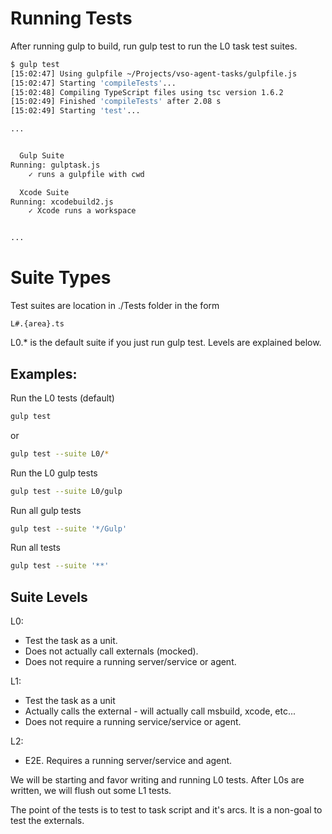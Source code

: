 
# Running Tests

After running gulp to build, run gulp test to run the L0 task test suites.

```bash
$ gulp test
[15:02:47] Using gulpfile ~/Projects/vso-agent-tasks/gulpfile.js
[15:02:47] Starting 'compileTests'...
[15:02:48] Compiling TypeScript files using tsc version 1.6.2
[15:02:49] Finished 'compileTests' after 2.08 s
[15:02:49] Starting 'test'...

...


  Gulp Suite
Running: gulptask.js
    ✓ runs a gulpfile with cwd

  Xcode Suite
Running: xcodebuild2.js
    ✓ Xcode runs a workspace


...
```

# Suite Types

Test suites are location in ./Tests folder in the form
```
L#.{area}.ts
```
L0.* is the default suite if you just run gulp test.  Levels are explained below.

## Examples:

Run the L0 tests (default)
```bash
gulp test
```

or

```bash
gulp test --suite L0/*
```

Run the L0 gulp tests
```bash
gulp test --suite L0/gulp
```

Run all gulp tests
```bash
gulp test --suite '*/Gulp'
```

Run all tests
```bash
gulp test --suite '**'
```

## Suite Levels

L0: 
  - Test the task as a unit.  
  - Does not actually call externals (mocked).
  - Does not require a running server/service or agent.
  
L1:
  - Test the task as a unit
  - Actually calls the external - will actually call msbuild, xcode, etc...
  - Does not require a running service/service or agent.
  
L2:
  - E2E.  Requires a running server/service and agent.
  
We will be starting and favor writing and running L0 tests.  After L0s are written, we will flush out some L1 tests.

The point of the tests is to test to task script and it's arcs.  It is a non-goal to test the externals.

 